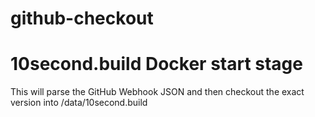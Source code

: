 # github-checkout

10second.build Docker start stage
=================================

This will parse the GitHub Webhook JSON and then checkout the exact version into /data/10second.build
